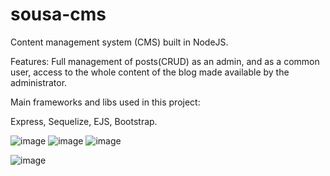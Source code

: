 # sousa-cms
Content management system (CMS) built in NodeJS.

Features: Full management of posts(CRUD) as an admin, and as a common user, access to the whole content of the blog made available by the administrator.

Main frameworks and libs used in this project:

  Express,
  Sequelize,
  EJS,
  Bootstrap.

![image](https://img.shields.io/badge/Node.js-43853D?style=for-the-badge&logo=node.js&logoColor=white)
![image](https://img.shields.io/badge/Express.js-404D59?style=for-the-badge)
![image](	https://img.shields.io/badge/MySQL-00000F?style=for-the-badge&logo=mysql&logoColor=white)

![image](https://img.shields.io/badge/Ask%20me-anything-1abc9c.svg)
